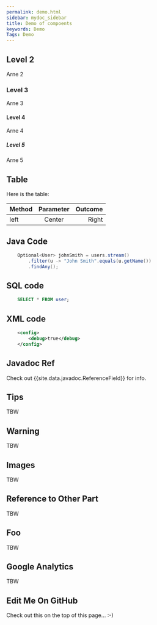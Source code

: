 ```yaml
---
permalink: demo.html
sidebar: mydoc_sidebar
title: Demo of compoents
keywords: Demo
Tags: Demo
---
```


## Level 2
Arne 2

### Level 3
Arne 3

#### Level 4
Arne 4

##### Level 5
Arne 5

## Table
Here is the table:

| Method       | Parameter | Outcome                                                |
| :----------  | :-------: | -----------------------------------------------------: |
| left         | Center    | Right                                   |

## Java Code

``` java
    Optional<User> johnSmith = users.stream()
        .filter(u -> "John Smith".equals(u.getName())
        .findAny();
```

## SQL code

``` sql
    SELECT * FROM user;
```

## XML code

``` xml
    <config>
        <debug>true</debug>
    </config>
```

## Javadoc Ref
Check out {{site.data.javadoc.ReferenceField}} for info.


## Tips
TBW

## Warning
TBW

## Images
TBW

## Reference to Other Part
TBW

## Foo
TBW

## Google Analytics
TBW

## Edit Me On GitHub
Check out this on the top of this page...  :-)

